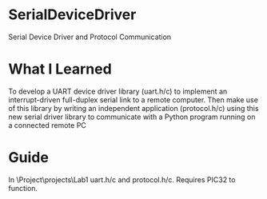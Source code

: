 # SerialDeviceDriver
Serial Device Driver and Protocol Communication

# What I Learned

To develop a UART device driver library (uart.h/c) to implement
an interrupt-driven full-duplex serial link to a remote computer.
Then make use of this library by writing an independent application (protocol.h/c)
using this new serial driver library to communicate with a Python program running on 
a connected remote PC

# Guide
In \Project\projects\Lab1 uart.h/c and protocol.h/c. Requires PIC32 to function.